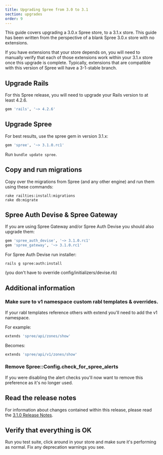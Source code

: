 ```yaml
---
title: Upgrading Spree from 3.0 to 3.1
section: upgrades
order: 9
---
```


This guide covers upgrading a 3.0.x Spree store, to a 3.1.x store. This
guide has been written from the perspective of a blank Spree 3.0.x store with
no extensions.

If you have extensions that your store depends on, you will need to manually
verify that each of those extensions work within your 3.1.x store once this
upgrade is complete. Typically, extensions that are compatible with this
version of Spree will have a 3-1-stable branch.

## Upgrade Rails

For this Spree release, you will need to upgrade your Rails version to at least 4.2.6.

```ruby
gem 'rails', '~> 4.2.6'
```

## Upgrade Spree

For best results, use the spree gem in version 3.1.x:

```ruby
gem 'spree', '~> 3.1.0.rc1'
```

Run `bundle update spree`.

## Copy and run migrations

Copy over the migrations from Spree (and any other engine) and run them using
these commands:

    rake railties:install:migrations
    rake db:migrate

## Spree Auth Devise & Spree Gateway

If you are using Spree Gateway and/or Spree Auth Devise you should also upgrade them:

```ruby
gem 'spree_auth_devise', '~> 3.1.0.rc1'
gem 'spree_gateway', '~> 3.1.0.rc1'
```

For Spree Auth Devise run installer:

    rails g spree:auth:install

(you don't have to override config/initializers/devise.rb)

## Additional information

### Make sure to v1 namespace custom rabl templates & overrides.

If your rabl templates reference others with extend you'll need to add the v1 namespace.

For example:

```ruby
extends 'spree/api/zones/show'
```

Becomes:

```ruby
extends 'spree/api/v1/zones/show'
```

### Remove Spree::Config.check_for_spree_alerts

If you were disabling the alert checks you'll now want to remove this preference as it's no longer used.

## Read the release notes

For information about changes contained within this release, please read the [3.1.0 Release Notes](http://guides.spreecommerce.org/release_notes/spree_3_1_0.html).

## Verify that everything is OK

Run you test suite, click around in your store and make sure it's performing as normal. Fix any deprecation warnings you see.

